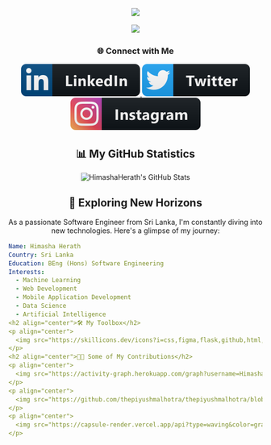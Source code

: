 <p align="center">
  <img src="https://capsule-render.vercel.app/api?type=waving&color=gradient&height=100&section=header&text=Himasha%20Herath&desc=Innovative%20Software%20Engineer&fontSize=40&animation=fadeIn"/>
</p>

<p align="center">
  <img src="https://komarev.com/ghpvc/?username=HimashaHerath&style=flat-square"/>
</p>

<h3 align="center">🌐 Connect with Me</h3>
<p align="center">
  <a href="https://www.linkedin.com/in/himasha-herath-811218221/">
    <img src="https://github.com/MikeCodesDotNET/ColoredBadges/blob/master/svg/social/linkedin.svg"/>
  </a>
  <a href="https://twitter.com/himasha_herath">
    <img src="https://github.com/MikeCodesDotNET/ColoredBadges/blob/master/svg/social/twitter.svg"/>
  </a>
  <a href="https://www.instagram.com/himasha_47__/">
    <img src="https://github.com/MikeCodesDotNET/ColoredBadges/blob/master/svg/social/instagram.svg"/>
  </a>
</p>

<h2 align="center">📊 My GitHub Statistics</h2>
<p align="center">
  <img src="https://github-readme-stats.vercel.app/api?username=HimashaHerath&show_icons=true&theme=algolia" alt="HimashaHerath's GitHub Stats" />
</p>

<h2 align="center">🔭 Exploring New Horizons</h2>
<p align="center">
  As a passionate Software Engineer from Sri Lanka, I'm constantly diving into new technologies. Here's a glimpse of my journey:
</p>

```yaml
Name: Himasha Herath
Country: Sri Lanka
Education: BEng (Hons) Software Engineering
Interests:
  - Machine Learning
  - Web Development
  - Mobile Application Development
  - Data Science
  - Artificial Intelligence
<h2 align="center">🛠️ My Toolbox</h2>
<p align="center">
  <img src="https://skillicons.dev/icons?i=css,figma,flask,github,html,java,py,react,rust,selenium,tensorflow,unity" alt="Tools and Technologies"/>
</p>
<h2 align="center">👨‍💻 Some of My Contributions</h2>
<p align="center">
  <img src="https://activity-graph.herokuapp.com/graph?username=HimashaHerath&theme=github" alt="HimashaHerath's Activity Graph"/>
</p>
<p align="center">
  <img src="https://github.com/thepiyushmalhotra/thepiyushmalhotra/blob/output/github-contribution-grid-snake.svg" alt="Snake Game Commits"/>
</p>
<p align="center">
  <img src="https://capsule-render.vercel.app/api?type=waving&color=gradient&height=100&section=footer"/>
</p>
```
